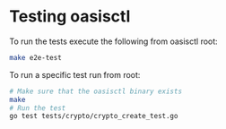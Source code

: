 # Testing oasisctl

To run the tests execute the following from oasisctl root:

```bash
make e2e-test
```

To run a specific test run from root:

```bash
# Make sure that the oasisctl binary exists
make
# Run the test
go test tests/crypto/crypto_create_test.go
```

